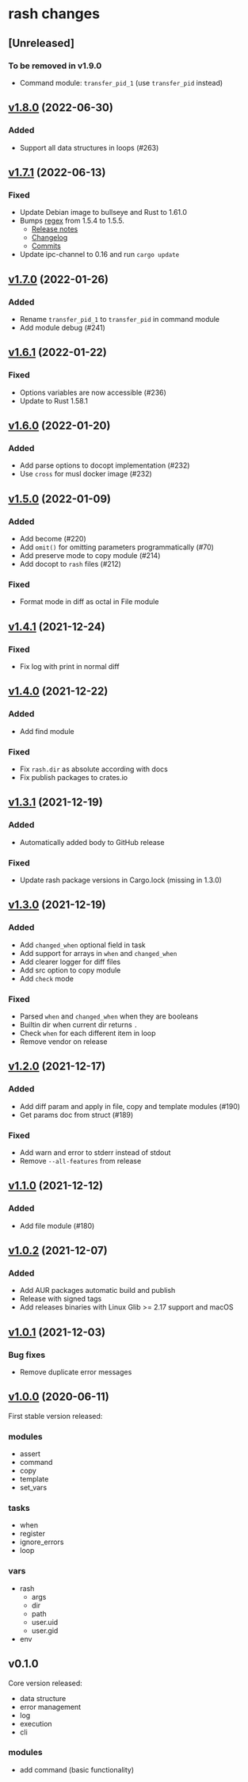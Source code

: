 # rash changes

## [Unreleased]

### To be removed in v1.9.0

* Command module: `transfer_pid_1` (use `transfer_pid` instead)

## [v1.8.0](https://github.com/rash-sh/rash/tree/v1.8.0) (2022-06-30)

### Added

* Support all data structures in loops (#263)

## [v1.7.1](https://github.com/rash-sh/rash/tree/v1.7.1) (2022-06-13)

### Fixed

* Update Debian image to bullseye and Rust to 1.61.0
* Bumps [regex](https://github.com/rust-lang/regex) from 1.5.4 to 1.5.5.
  * [Release notes](https://github.com/rust-lang/regex/releases)
  * [Changelog](https://github.com/rust-lang/regex/blob/master/CHANGELOG.md)
  * [Commits](https://github.com/rust-lang/regex/compare/1.5.4...1.5.5)
* Update ipc-channel to 0.16 and run `cargo update`

## [v1.7.0](https://github.com/rash-sh/rash/tree/v1.7.0) (2022-01-26)

### Added

* Rename `transfer_pid_1` to `transfer_pid` in command module
* Add module debug (#241)

## [v1.6.1](https://github.com/rash-sh/rash/tree/v1.6.1) (2022-01-22)

### Fixed

* Options variables are now accessible (#236)
* Update to Rust 1.58.1

## [v1.6.0](https://github.com/rash-sh/rash/tree/v1.6.0) (2022-01-20)

### Added

* Add parse options to docopt implementation (#232)
* Use `cross` for musl docker image (#232)

## [v1.5.0](https://github.com/rash-sh/rash/tree/v1.5.0) (2022-01-09)

### Added

* Add become (#220)
* Add `omit()` for omitting parameters programmatically (#70)
* Add preserve mode to copy module (#214)
* Add docopt to `rash` files (#212)

### Fixed

* Format mode in diff as octal in File module

## [v1.4.1](https://github.com/rash-sh/rash/tree/v1.4.1) (2021-12-24)

### Fixed

* Fix log with print in normal diff

## [v1.4.0](https://github.com/rash-sh/rash/tree/v1.4.0) (2021-12-22)

### Added

* Add find module

### Fixed

* Fix `rash.dir` as absolute according with docs
* Fix publish packages to crates.io

## [v1.3.1](https://github.com/rash-sh/rash/tree/v1.3.1) (2021-12-19)

### Added

* Automatically added body to GitHub release

### Fixed

* Update rash package versions in Cargo.lock (missing in 1.3.0)

## [v1.3.0](https://github.com/rash-sh/rash/tree/v1.3.0) (2021-12-19)

### Added

* Add `changed_when` optional field in task
* Add support for arrays in `when` and `changed_when`
* Add clearer logger for diff files
* Add src option to copy module
* Add `check` mode

### Fixed

* Parsed `when` and `changed_when` when they are booleans
* Builtin dir when current dir returns `.`
* Check `when` for each different item in loop
* Remove vendor on release

## [v1.2.0](https://github.com/rash-sh/rash/tree/v1.2.0) (2021-12-17)

### Added

* Add diff param and apply in file, copy and template modules (#190)
* Get params doc from struct (#189)

### Fixed

* Add warn and error to stderr instead of stdout
* Remove `--all-features` from release

## [v1.1.0](https://github.com/rash-sh/rash/tree/v1.1.0) (2021-12-12)

### Added

* Add file module (#180)

## [v1.0.2](https://github.com/rash-sh/rash/tree/v1.0.2) (2021-12-07)

### Added

* Add AUR packages automatic build and publish
* Release with signed tags
* Add releases binaries with Linux Glib >= 2.17 support and macOS

## [v1.0.1](https://github.com/rash-sh/rash/tree/v1.0.1) (2021-12-03)

### Bug fixes

* Remove duplicate error messages

## [v1.0.0](https://github.com/rash-sh/rash/tree/v1.0.0) (2020-06-11)

First stable version released:

### modules

* assert
* command
* copy
* template
* set_vars

### tasks

* when
* register
* ignore_errors
* loop

### vars

* rash
  * args
  * dir
  * path
  * user.uid
  * user.gid
* env

## v0.1.0

Core version released:

* data structure
* error management
* log
* execution
* cli

### modules

* add command (basic functionality)
